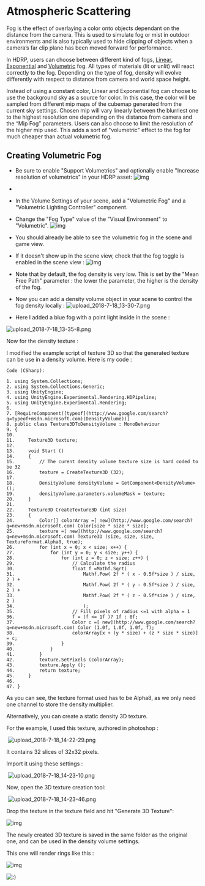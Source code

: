 # Atmospheric Scattering

Fog is the effect of overlaying a color onto objects dependant on the distance from the camera. This is used to simulate fog or mist in outdoor environments and is also typically used to hide clipping of objects when a camera’s far clip plane has been moved forward for performance.

In HDRP, users can choose between different kind of fogs, [Linear](https://github.com/Unity-Technologies/ScriptableRenderPipeline/wiki/Linear-Fog), [Exponential](https://github.com/Unity-Technologies/ScriptableRenderPipeline/wiki/Exponential-Fog) and [Volumetric](https://github.com/Unity-Technologies/ScriptableRenderPipeline/wiki/HDRP-Volumetric-Fog) fog. All types of materials (lit or unlit) will react correctly to the fog. Depending on the type of fog, density will evolve differently with respect to distance from camera and world space height.

Instead of using a constant color, Linear and Exponential fog can choose to use the background sky as a source for color. In this case, the color will be sampled from different mip maps of the cubemap generated from the current sky settings. Chosen mip will vary linearly between the blurriest one to the highest resolution one depending on the distance from camera and the “Mip Fog” parameters. Users can also choose to limit the resolution of the higher mip used. This adds a sort of "volumetric" effect to the fog for much cheaper than actual volumetric fog.

## Creating Volumetric Fog

- Be sure to enable "Support Volumetrics" and optionally enable "Increase resolution of volumetrics" in your HDRP asset:
 ![img](https://lh3.googleusercontent.com/LKkNaNVzpMWN_WJ-svF50Z_xM3bac7oMzDACJi4qQwTQ0zycmldwCYS_VvGeLbEf8CG_sLa4InW6NFCf0stRZ3elZLCg2MGXfOBl_TSiM3y0jvZIT8QIOYsJcBjXmaE4kh5dPuUS)
- 
- In the Volume Settings of your scene, add a "Volumetric Fog" and a "Volumetric Lighting Controller" component.
- Change the "Fog Type" value of the "Visual Environment" to "Volumetric".
 ![img](https://lh6.googleusercontent.com/zcp6qNg4Yn6EAcreqZJ3f_gQ_Dp6z11vMX3KQR74Z44C9yroo6SaLJN_kptUbeeZN67KqAmfA_ZbtjsB4RQl3DezomflPMaQmnpJhaX5lyGjMbXakGwJTj-J74tQhsEk-l96eVWa)
- You should already be able to see the volumetric fog in the scene and game view.
- If it doesn't show up in the scene view, check that the fog toggle is enabled in the scene view :
 ![img](https://lh4.googleusercontent.com/caVxRGTymngkUu73r3NApfD1i4ZPCQpAeJzRVf6we-Sd1Ko3MmTI7w76PxUxVdK3C0HZIeL-4CVehXdwpw3JgbphTdqhMjhBehgLDzrUr6GB6BDeWADL-55az1wdlD_6uudaRKcA)

- Note that by default, the fog density is very low. This is set by the "Mean Free Path" parameter : the lower the parameter, the higher is the density of the fog.
- Now you can add a density volume object in your scene to control the fog density locally :
![upload_2018-7-18_13-30-7.png](https://lh3.googleusercontent.com/xraINdZZDp0y1j5ZJfiWtzEtFuQX9trcc-A1XdyZ6Juzz4GjSlreeVWNvZtOSxgNMC53Hz2_I-J6Pe7y6obSwJfSTyWAdiic3CDf9F48X-iA24cLudg2AYv8wYOtnmFb-7qh6Ei0)         

- Here I added a blue fog with a point light inside in the scene :

![upload_2018-7-18_13-35-8.png](https://lh5.googleusercontent.com/IaUuFvUnSZ1G6fmtJdvv0RtUyHP5uQyqiyT9GsctIp_bPM0WoSLNR8DKhPMAaAZy0eFzUA_Zz-PTkPsqk6wADdHRnmJCLRkoGuhIRIL2dsmQlIoTABOo8g49zwNwkQKj1WYBF8Ti)         

Now for the density texture :

I modified the example script of texture 3D so that the generated texture can be use in a density volume. Here is my code :

```
Code (CSharp):

1. using System.Collections;
2. using System.Collections.Generic;
3. using UnityEngine;
4. using UnityEngine.Experimental.Rendering.HDPipeline;
5. using UnityEngine.Experimental.Rendering;
6.  
7. [RequireComponent([typeof](http://www.google.com/search?q=typeof+msdn.microsoft.com)(DensityVolume))]
8. public class Texture3DToDensityVolume : MonoBehaviour
9. {
10.  
11.     Texture3D texture;
12.  
13.     void Start ()
14.     {
15.         // The curent density volume texture size is hard coded to be 32
16.         texture = CreateTexture3D (32);
17.  
18.         DensityVolume densityVolume = GetComponent<DensityVolume>();
19.         densityVolume.parameters.volumeMask = texture;
20.     }
21.  
22.     Texture3D CreateTexture3D (int size)
23.     {
24.         Color[] colorArray =[ new](http://www.google.com/search?q=new+msdn.microsoft.com) Color[size * size * size];
25.         texture =[ new](http://www.google.com/search?q=new+msdn.microsoft.com) Texture3D (size, size, size, TextureFormat.Alpha8, true);
26.         for (int x = 0; x < size; x++) {
27.             for (int y = 0; y < size; y++) {
28.                 for (int z = 0; z < size; z++) {
29.                     // Calculate the radius
30.                     float f =Mathf.Sqrt(
31.                         Mathf.Pow( 2f * ( x - 0.5f*size ) / size, 2 ) +
32.                         Mathf.Pow( 2f * ( y - 0.5f*size ) / size, 2 ) +
33.                         Mathf.Pow( 2f * ( z - 0.5f*size ) / size, 2 )
34.                         );
35.                     // Fill pixels of radius <=1 with alpha = 1
36.                     f = (f <= 1f )? 1f : 0f;
37.                     Color c =[ new](http://www.google.com/search?q=new+msdn.microsoft.com) Color (1.0f, 1.0f, 1.0f, f);
38.                     colorArray[x + (y * size) + (z * size * size)] = c;
39.                 }
40.             }
41.         }
42.         texture.SetPixels (colorArray);
43.         texture.Apply ();
44.         return texture;
45.     }
46.        
47. }
```

As you can see, the texture format used has to be Alpha8, as we only need one channel to store the density multiplier.

Alternatively, you can create a static density 3D texture.

For the example, I used this texture, authored in photoshop :

​         ![upload_2018-7-18_14-22-29.png](https://lh4.googleusercontent.com/t1uhoRpOSdbnqm22Uu17dU0WPataxzGpVn6lzFS9g3hJ1FrhL3rZqmK9Eae5c4ejyBSprPjjRV7F4b-7PpTjaDni4MkazKClcIet2qp7UoyZlnW7k7r8DcqOPeRmaT4x5JIuwMo0)         

It contains 32 slices of 32x32 pixels.

Import it using these settings :

​         ![upload_2018-7-18_14-23-10.png](https://lh4.googleusercontent.com/Mx5NPjDYJitByhWT9IJFXT94Zg--KSKaAjuylVO9OgIK3PuVIdhZuTxs475Ozpipf7fd5dVOlbBNFwIMqztwUC5L2L_vp82OpKNG-HTZBQthEsCkoyfbKQ9B3WYcwENJfqjLx58o)         

Now, open the 3D texture creation tool:

​         ![upload_2018-7-18_14-23-46.png](https://lh5.googleusercontent.com/98hgTu0h8aGNNZZAtIVCTFUgiqbULEscKwzUZFd6daDG3saGpjGNn6GvH_AyeG0UmfvwPrsNg3MHPHMhbl17a1mfiWjP2G8043cKoaDJFFoloI9DX65Kob_Zk4yywgBbVSyMVRXC)         

Drop the texture in the texture field and hit "Generate 3D Texture":

![img](https://lh3.googleusercontent.com/QXfmIiZ-bDO-YotGLMt2AVbJSWbeQQchJFzcyhTURKn7h3f7LBmthxe7IOpuigjdxWGwgZLQTy3Wz2GExlCAyjsdJ7iMXIoxsCWtTSYDJ-_vdOw7q-iMq6z-oaE0YhfHJurEQ18B)

The newly created 3D texture is saved in the same folder as the original one, and can be used in the density volume settings.

This one will render rings like this :

![img](https://lh4.googleusercontent.com/m1bV3ITdIenGpHSO2opgo463Y73aK9gwP_KJpw-RgvfXpipd6hQqi_-obpoO0DmYJVIF6RK-x-OhUsglREs8IZIUmTnIrBhBDtVmG1Vo-mV7X4D-BxFTKmZufs4_hQpZ0yHfQB7e)

![:)](https://lh5.googleusercontent.com/XG1-xPDcRcXoa1YYwnaNmGG4nei52zgwJCBaXQ4l78sACDxKHWByJ-6cJfAjK9nmGa8TbYN4Hyo_XKB08V2orunyC58VGyZv1RHmKfQbGHttrd9qzkpG6cSt2gVcgZNeuFdGSVej)